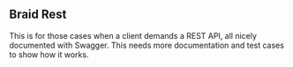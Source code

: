 ## Braid Rest

This is for those cases when a client demands a REST API, all nicely documented with Swagger.
This needs more documentation and test cases to show how it works.
